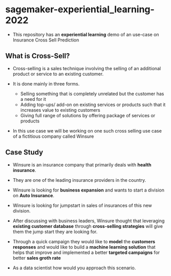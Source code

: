 # sagemaker-experiential_learning-2022

* This repository has an **experiential learning** demo of an use-case on Insurance Cross Sell Prediction


## What is Cross-Sell?
* Cross-selling is a sales technique involving the selling of an additional product or service to an existing customer.

* It is done mainly in three forms.
  * Selling something that is completely unrelated but the customer has a need for it
  * Adding top-ups/ add-on on existing services or products such that it increases value to existing customers
  * Giving full range of solutions by offering package of services or products


* In this use case we will be working on one such cross selling use case of a fictitious company called Winsure

## Case Study

* Winsure is an insurance company that primarily deals with **health insurance**. 

* They are one of the leading insurance providers in the country. 

* Winsure is looking for **business expansion** and wants to start a division on **Auto Insurance**.

* Winsure is looking for jumpstart in sales of insurances of this new division.

* After discussing with business leaders, Winsure thought that leveraging **existing customer database** through **cross-selling strategies** will give them the jump start they are looking for.

*  Through a quick campaign they would like to **model** the **customers responses** and would like to build a **machine learning solution** that helps that improve and implemented a better **targeted campaigns** for better **sales groth rate**

* As a data scientist how would you approach this scenario.

